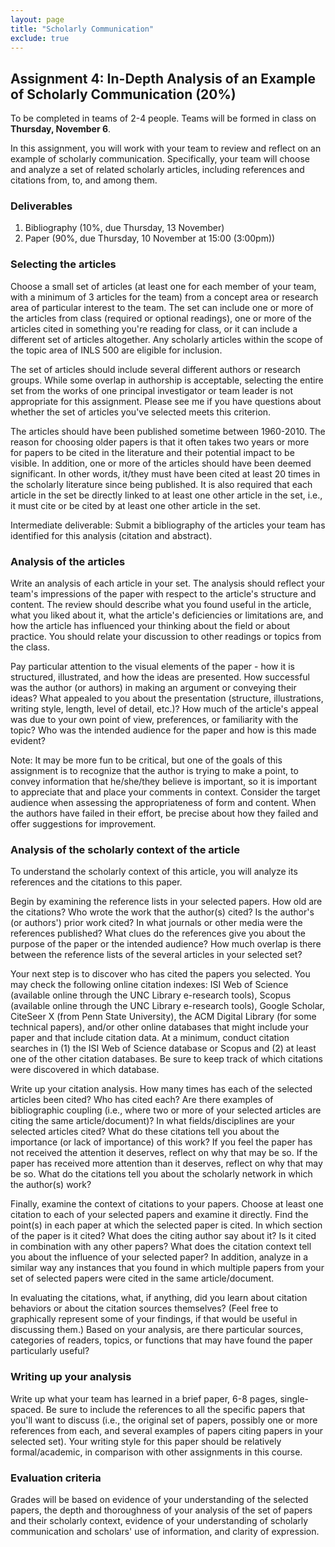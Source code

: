 ```yaml
---
layout: page
title: "Scholarly Communication"
exclude: true
---
```


<span id="scholcomm"></span>Assignment 4: In-Depth Analysis of an Example of Scholarly Communication (20%)
----------------------------------------------------------------------------------------------------------

To be completed in teams of 2-4 people. Teams will be formed in class on **Thursday, November 6**.

In this assignment, you will work with your team to review and reflect on an example of scholarly communication.
Specifically, your team will choose and analyze a set of related scholarly articles, including references and citations from, to, and among them.

### Deliverables

1.  <span class="assignmentname">Bibliography </span>(10%, <span
    class="due">due Thursday, 13 November</span>)
2.  <span class="assignmentname">Paper</span> (90%, <span
    class="due">due Thursday, 10 November at 15:00 (3:00pm)</span>)

### Selecting the articles

Choose a small set of articles (at least one for each member of your team, with a minimum of 3 articles for the team) from a concept area or research area of particular interest to the team. 
The set can include one or more of the articles from class (required or optional readings), one or more of the articles cited in something you're reading for class, or it can include a different set of articles altogether. 
Any scholarly articles within the scope of the topic area of INLS 500 are eligible for inclusion.

The set of articles should include several different authors or research groups. While some overlap in authorship is acceptable, selecting the entire set from the works of one principal investigator or team leader is not appropriate for this assignment. 
Please see me if you have questions about whether the set of articles you've selected meets this criterion.

The articles should have been published sometime between 1960-2010. 
The reason for choosing older papers is that it often takes two years or more for papers to be cited in the literature and their potential impact to be visible. 
In addition, one or more of the articles should have been deemed significant. In other words, it/they must have been cited at least 20 times in the scholarly literature since being published. 
It is also required that each article in the set be directly linked to at least one other article in the set, i.e., it must cite or be cited by at least one other article in the set.

Intermediate deliverable: Submit a bibliography of the articles your team has identified for this analysis (citation and abstract).

### Analysis of the articles

Write an analysis of each article in your set. 
The analysis should reflect your team's impressions of the paper with respect to the article's structure and content. 
The review should describe what you found useful in the article, what you liked about it, what the article's deficiencies or limitations are, and how the article has influenced your thinking about the field or about practice. 
You should relate your discussion to other readings or topics from the class.

Pay particular attention to the visual elements of the paper - how it is structured, illustrated, and how the ideas are presented. 
How successful was the author (or authors) in making an argument or conveying their ideas? 
What appealed to you about the presentation (structure, illustrations, writing style, length, level of detail, etc.)? 
How much of the article's appeal was due to your own point of view, preferences, or familiarity with the topic? Who was the intended audience for the paper and how is this made evident?

Note: It may be more fun to be critical, but one of the goals of this assignment is to recognize that the author is trying to make a point, to convey information that he/she/they believe is important, so it is important to appreciate that and place your comments in context.
Consider the target audience when assessing the appropriateness of form and content. When the authors have failed in their effort, be precise about how they failed and offer suggestions for improvement.

### Analysis of the scholarly context of the article

To understand the scholarly context of this article, you will analyze its references and the citations to this paper.

Begin by examining the reference lists in your selected papers. 
How old are the citations? Who wrote the work that the author(s) cited? 
Is the author's (or authors') prior work cited? 
In what journals or other media were the references published? 
What clues do the references give you about the purpose of the paper or the intended audience? 
How much overlap is there between the reference lists of the several articles in your selected set?

Your next step is to discover who has cited the papers you selected. 
You may check the following online citation indexes: ISI Web of Science (available online through the UNC Library e-research tools), Scopus (available online through the UNC Library e-research tools), Google Scholar, CiteSeer X (from Penn State University), the ACM Digital Library (for some technical papers), and/or other online databases that might include your paper and that include citation data. 
At a minimum, conduct citation searches in (1) the ISI Web of Science database or Scopus and (2) at least one of the other citation databases. 
Be sure to keep track of which citations were discovered in which database.

Write up your citation analysis. 
How many times has each of the selected articles been cited? 
Who has cited each? 
Are there examples of bibliographic coupling (i.e., where two or more of your selected articles are citing the same article/document)? 
In what fields/disciplines are your selected articles cited? 
What do these citations tell you about the importance (or lack of importance) of this work? 
If you feel the paper has not received the attention it deserves, reflect on why that may be so. 
If the paper has received more attention than it deserves, reflect on why that may be so. 
What do the citations tell you about the scholarly network in which the author(s) work?

Finally, examine the context of citations to your papers. 
Choose at least one citation to each of your selected papers and examine it directly. 
Find the point(s) in each paper at which the selected paper is cited. 
In which section of the paper is it cited? 
What does the citing author say about it? 
Is it cited in combination with any other papers? 
What does the citation context tell you about the influence of your selected paper? 
In addition, analyze in a similar way any instances that you found in which multiple papers from your set of selected papers were cited in the same article/document.

In evaluating the citations, what, if anything, did you learn about citation behaviors or about the citation sources themselves? 
(Feel free to graphically represent some of your findings, if that would be useful in discussing them.) 
Based on your analysis, are there particular sources, categories of readers, topics, or functions that may have found the paper particularly useful?

### Writing up your analysis

Write up what your team has learned in a brief paper, 6-8 pages, single-spaced. 
Be sure to include the references to all the specific papers that you'll want to discuss (i.e., the original set of papers, possibly one or more references from each, and several examples of papers citing papers in your selected set). 
Your writing style for this paper should be relatively formal/academic, in comparison with other assignments in this course.

### Evaluation criteria

Grades will be based on evidence of your understanding of the selected papers, the depth and thoroughness of your analysis of the set of papers and their scholarly context, evidence of your understanding of scholarly
communication and scholars' use of information, and clarity of expression.